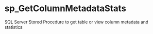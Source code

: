 # sp_GetColumnMetadataStats
SQL Server Stored Procedure to get table or view column metadata and statistics
